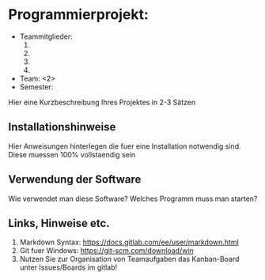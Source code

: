 # Programmierprojekt: <Digitalisierung in der Pflege>

* Teammitglieder:
	1. <Paul Schult>
	2. <Kenneth Austin>
	3. <Ala Al-Khazzan>
	4. <Name4>
* Team: <2>
* Semester: 

Hier eine Kurzbeschreibung Ihres Projektes in 2-3 Sätzen

## Installationshinweise

Hier Anweisungen hinterlegen die fuer eine Installation notwendig sind. Diese muessen 100% vollstaendig sein

## Verwendung der Software

Wie verwendet man diese Software? Welches Programm muss man starten?

## Links, Hinweise etc.

1. Markdown Syntax: https://docs.gitlab.com/ee/user/markdown.html
2. Git fuer Windows: https://git-scm.com/download/win
3. Nutzen Sie zur Organisation von Teamaufgaben das Kanban-Board unter Issues/Boards im gitlab!